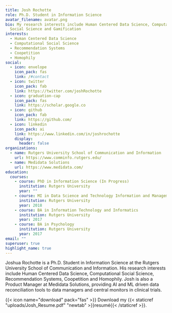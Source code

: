 ```yaml
---
title: Josh Rochotte
role: Ph.D. Student in Information Science
avatar_filename: avatar.png
bio: My research interests include Human Centered Data Science, Computational
  Social Science and Gamification
interests:
  - Human Centered Data Science
  - Computational Social Science
  - Recommendation Systems
  - Coopetition
  - Homophily
social:
  - icon: envelope
    icon_pack: fas
    link: /#contact
  - icon: twitter
    icon_pack: fab
    link: https://twitter.com/joshRochotte
  - icon: graduation-cap
    icon_pack: fas
    link: https://scholar.google.co
  - icon: github
    icon_pack: fab
    link: https://github.com/
  - icon: linkedin
    icon_pack: ai
    link: https://www.linkedin.com/in/joshrochotte
    display:
      header: false
organizations:
  - name: Rutgers University School of Communication and Information
    url: https://www.comminfo.rutgers.edu/
  - name: Medidata Solutions
    url: https://www.medidata.com/
education:
  courses:
    - course: PhD in Information Science (In Progress)
      institution: Rutgers University
      year: ""
    - course: MI in Data Science and Technology Information and Management (TIM)
      institution: Rutgers University
      year: 2018
    - course: BA in Information Technology and Informatics
      institution: Rutgers University
      year: 2017
    - course: BA in Psychology
      institution: Rutgers University
      year: 2017
email: ""
superuser: true
highlight_name: true
---
```

Joshua Rochotte is a Ph.D. Student in Information Science at the Rutgers University School of Communication and Information. His research interests include Human Centered Data Science, Computational Social Science, Recommendation Systems, Coopetition and Homophily. Josh is also a Product Manager at Medidata Solutions, providing AI and ML driven data reconciliation tools to data managers and central monitors in clinical trials.

{{< icon name="download" pack="fas" >}} Download my {{< staticref "uploads/Josh_Resume.pdf" "newtab" >}}resumé{{< /staticref >}}.